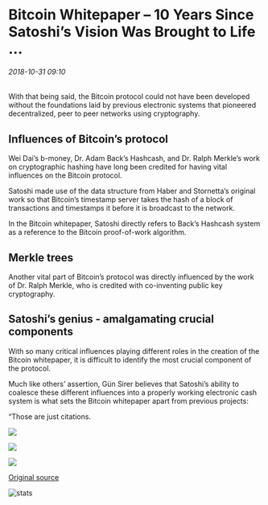 # Bitcoin Whitepaper – 10 Years Since Satoshi’s Vision Was Brought to Life ...

###### 2018-10-31 09:10

With that being said, the Bitcoin protocol could not have been developed without the foundations laid by previous electronic systems that pioneered decentralized, peer to peer networks using cryptography.

## Influences of Bitcoin’s protocol

Wei Dai’s b-money, Dr. Adam Back’s Hashcash, and Dr. Ralph Merkle’s work on cryptographic hashing have long been credited for having vital influences on the Bitcoin protocol.

Satoshi made use of the data structure from Haber and Stornetta’s original work so that Bitcoin’s timestamp server takes the hash of a block of transactions and timestamps it before it is broadcast to the network.

In the Bitcoin whitepaper, Satoshi directly refers to Back’s Hashcash system as a reference to the Bitcoin proof-of-work algorithm.

## Merkle trees

Another vital part of Bitcoin’s protocol was directly influenced by the work of Dr. Ralph Merkle, who is credited with co-inventing public key cryptography.

## Satoshi’s genius - amalgamating crucial components

With so many critical influences playing different roles in the creation of the Bitcoin whitepaper, it is difficult to identify the most crucial component of the protocol.

Much like others’ assertion, Gün Sirer believes that Satoshi’s ability to coalesce these different influences into a properly working electronic cash system is what sets the Bitcoin whitepaper apart from previous projects:

“Those are just citations.

![](https://s3.cointelegraph.com/storage/uploads/view/c6d5e100035eba01188383def65a8e5f.jpg)

![](https://s3.cointelegraph.com/storage/uploads/view/89c476c643ff6e4ad90e9fa40aa1b1c2.jpg)

![](https://s3.cointelegraph.com/storage/uploads/view/0cd22fe40698ca11fa422bbfe162f3dc.png)

[Original source](https://cointelegraph.com/news/bitcoin-whitepaper-10-years-since-satoshis-vision-was-brought-to-life)

![stats](https://c.statcounter.com/11760860/0/a89fa40b/1/ "stats")